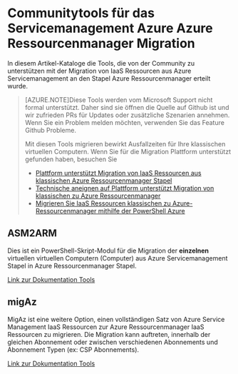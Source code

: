 <properties
    pageTitle="Communitytools für das Servicemanagement Azure Azure Ressourcenmanager Migration"
    description="In diesem Artikel-Kataloge die Tools, die von der Community zu unterstützen mit der Migration von IaaS Ressourcen aus Azure Servicemanagement an den Stapel Azure Ressourcenmanager erteilt wurde."
    services="virtual-machines-windows"
    documentationCenter=""
    authors="singhkays"
    manager="timlt"
    editor=""
    tags="azure-resource-manager"/>

<tags
    ms.service="virtual-machines-windows"
    ms.workload="infrastructure-services"
    ms.tgt_pltfrm="vm-windows"
    ms.devlang="na"
    ms.topic="article"
    ms.date="08/29/2016"
    ms.author="singhkay"/>

# <a name="community-tools-for-azure-service-management-to-azure-resource-manager-migration"></a>Communitytools für das Servicemanagement Azure Azure Ressourcenmanager Migration

In diesem Artikel-Kataloge die Tools, die von der Community zu unterstützen mit der Migration von IaaS Ressourcen aus Azure Servicemanagement an den Stapel Azure Ressourcenmanager erteilt wurde.

>[AZURE.NOTE]Diese Tools werden vom Microsoft Support nicht formal unterstützt. Daher sind sie öffnen die Quelle auf Github ist und wir zufrieden PRs für Updates oder zusätzliche Szenarien annehmen. Wenn Sie ein Problem melden möchten, verwenden Sie das Feature Github Probleme.
>
> Mit diesen Tools migrieren bewirkt Ausfallzeiten für Ihre klassischen virtuellen Computern. Wenn Sie für die Migration Plattform unterstützt gefunden haben, besuchen Sie 
>
>- [Plattform unterstützt Migration von IaaS Ressourcen aus klassischen Azure Ressourcenmanager Stapel](./virtual-machines-windows-migration-classic-resource-manager.md)
>- [Technische aneignen auf Plattform unterstützt Migration von klassischen zu Azure Ressourcenmanager](./virtual-machines-windows-migration-classic-resource-manager-deep-dive.md)
>- [Migrieren Sie IaaS Ressourcen klassischen zu Azure-Ressourcenmanager mithilfe der PowerShell Azure](./virtual-machines-windows-ps-migration-classic-resource-manager.md)

## <a name="asm2arm"></a>ASM2ARM

Dies ist ein PowerShell-Skript-Modul für die Migration der **einzelnen** virtuellen virtuellen Computern (Computer) aus Azure Servicemanagement Stapel in Azure Ressourcenmanager Stapel. 

[Link zur Dokumentation Tools](https://github.com/Azure/classic-iaas-resourcemanager-migration/tree/master/asm2arm)

## <a name="migaz"></a>migAz

MigAz ist eine weitere Option, einen vollständigen Satz von Azure Service Management IaaS Ressourcen zur Azure Ressourcenmanager IaaS Ressourcen zu migrieren. Die Migration kann auftreten, innerhalb der gleichen Abonnement oder zwischen verschiedenen Abonnements und Abonnement Typen (ex: CSP Abonnements).

[Link zur Dokumentation Tools](https://github.com/Azure/classic-iaas-resourcemanager-migration/tree/master/migaz)